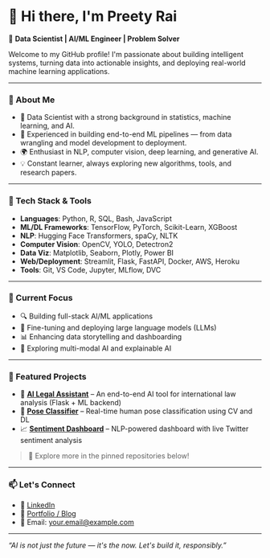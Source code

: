 # 👋 Hi there, I'm Preety Rai

🎯 **Data Scientist | AI/ML Engineer | Problem Solver**

Welcome to my GitHub profile! I'm passionate about building intelligent systems, turning data into actionable insights, and deploying real-world machine learning applications.

---

### 🧠 About Me

- 🔬 Data Scientist with a strong background in statistics, machine learning, and AI.
- 🚀 Experienced in building end-to-end ML pipelines — from data wrangling and model development to deployment.
- 🌍 Enthusiast in NLP, computer vision, deep learning, and generative AI.
- 💡 Constant learner, always exploring new algorithms, tools, and research papers.

---

### 💼 Tech Stack & Tools

- **Languages**: Python, R, SQL, Bash, JavaScript
- **ML/DL Frameworks**: TensorFlow, PyTorch, Scikit-Learn, XGBoost
- **NLP**: Hugging Face Transformers, spaCy, NLTK
- **Computer Vision**: OpenCV, YOLO, Detectron2
- **Data Viz**: Matplotlib, Seaborn, Plotly, Power BI
- **Web/Deployment**: Streamlit, Flask, FastAPI, Docker, AWS, Heroku
- **Tools**: Git, VS Code, Jupyter, MLflow, DVC

---

### 🚀 Current Focus

- 🔍 Building full-stack AI/ML applications
- 🤖 Fine-tuning and deploying large language models (LLMs)
- 📊 Enhancing data storytelling and dashboarding
- 🧩 Exploring multi-modal AI and explainable AI

---

### 📂 Featured Projects

- 🧠 **[AI Legal Assistant](#)** – An end-to-end AI tool for international law analysis (Flask + ML backend)
- 📸 **[Pose Classifier](#)** – Real-time human pose classification using CV and DL
- 📈 **[Sentiment Dashboard](#)** – NLP-powered dashboard with live Twitter sentiment analysis

> 🔗 Explore more in the pinned repositories below!

---

### 📫 Let's Connect

- 💼 [LinkedIn](https://www.linkedin.com/in/preety-rai/)  
- 📝 [Portfolio / Blog](#)  
- 📧 Email: your.email@example.com

---

_“AI is not just the future — it's the now. Let's build it, responsibly.”_
